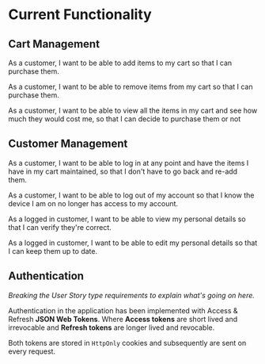 # Current Functionality

## Cart Management

As a customer, I want to be able to add items to my cart so that I can purchase
them.

As a customer, I want to be able to remove items from my cart so that I can purchase
them.

As a customer, I want to be able to view all the items in my cart and see how
much they would cost me, so that I can decide to purchase them or not

## Customer Management

As a customer, I want to be able to log in at any point and have the items I
have in my cart maintained, so that I don't have to go back and re-add them.

As a customer, I want to be able to log out of my account so that I know the
device I am on no longer has access to my account.

As a logged in customer, I want to be able to view my personal details so that I
can verify they're correct.

As a logged in customer, I want to be able to edit my personal details so that I
can keep them up to date.

## Authentication

_Breaking the User Story type requirements to explain what's going on here._

Authentication in the application has been implemented with Access & Refresh **JSON Web Tokens**.
Where **Access tokens** are short lived and irrevocable and **Refresh tokens** are longer lived and
revocable.

Both tokens are stored in `HttpOnly` cookies and subsequently are sent on every
request.
